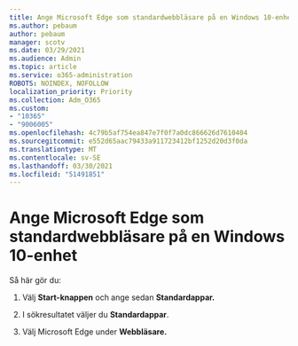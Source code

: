 ```yaml
---
title: Ange Microsoft Edge som standardwebbläsare på en Windows 10-enhet
ms.author: pebaum
author: pebaum
manager: scotv
ms.date: 03/29/2021
ms.audience: Admin
ms.topic: article
ms.service: o365-administration
ROBOTS: NOINDEX, NOFOLLOW
localization_priority: Priority
ms.collection: Adm_O365
ms.custom:
- "10365"
- "9006005"
ms.openlocfilehash: 4c79b5af754ea847e7f0f7a0dc866626d7610404
ms.sourcegitcommit: e552d65aac79433a911723412bf1252d20d3f0da
ms.translationtype: MT
ms.contentlocale: sv-SE
ms.lasthandoff: 03/30/2021
ms.locfileid: "51491851"
---
```

# <a name="set-microsoft-edge-as-the-default-browser-on-a-windows-10-device"></a>Ange Microsoft Edge som standardwebbläsare på en Windows 10-enhet

Så här gör du:

1. Välj **Start-knappen** och ange sedan **Standardappar.**

1. I sökresultatet väljer du **Standardappar**.

1. Välj Microsoft Edge under **Webbläsare.**
